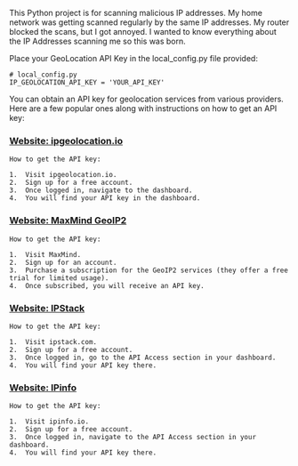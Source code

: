 This Python project is for scanning malicious IP addresses. My home network was getting scanned regularly by the same IP addresses. My router blocked the scans, but I got annoyed. I wanted to know everything about the IP Addresses scanning me so this was born.


Place your GeoLocation API Key in the local_config.py file provided:

    # local_config.py
    IP_GEOLOCATION_API_KEY = 'YOUR_API_KEY'


You can obtain an API key for geolocation services from various providers. 
Here are a few popular ones along with instructions on how to get an API key:

### [Website: ipgeolocation.io](https://www.ipgeolocation.io/)<br>

    How to get the API key:

	1.	Visit ipgeolocation.io.
	2.	Sign up for a free account.
	3.	Once logged in, navigate to the dashboard.
	4.	You will find your API key in the dashboard.

### [Website: MaxMind GeoIP2](https://www.maxmind.com)

    How to get the API key:

	1.	Visit MaxMind.
	2.	Sign up for an account.
	3.	Purchase a subscription for the GeoIP2 services (they offer a free trial for limited usage).
	4.	Once subscribed, you will receive an API key.

### [Website: IPStack](https://www.ipstack.com/)

    How to get the API key:

	1.	Visit ipstack.com.
	2.	Sign up for a free account.
	3.	Once logged in, go to the API Access section in your dashboard.
	4.	You will find your API key there.

### [Website: IPinfo](https://www.ipinfo.io/)

    How to get the API key:

	1.	Visit ipinfo.io.
	2.	Sign up for a free account.
	3.	Once logged in, navigate to the API Access section in your dashboard.
	4.	You will find your API key there.